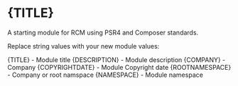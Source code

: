 {TITLE}
====================

A starting module for RCM using PSR4 and Composer standards.



Replace string values with your new module values:

{TITLE}         - Module title
{DESCRIPTION}   - Module description
{COMPANY}       - Company
{COPYRIGHTDATE} - Module Copyright date
{ROOTNAMESPACE} - Company or root namspace
{NAMESPACE}     - Module namespace


